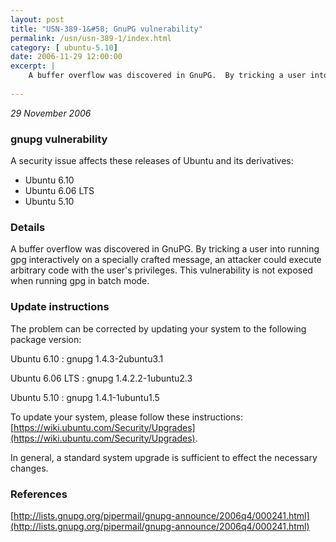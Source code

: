 ```yaml
---
layout: post
title: "USN-389-1&#58; GnuPG vulnerability"
permalink: /usn/usn-389-1/index.html
category: [ ubuntu-5.10]
date: 2006-11-29 12:00:00
excerpt: |
    A buffer overflow was discovered in GnuPG.  By tricking a user into  running gpg interactively on a specially crafted message, an attacker  could execute arbitrary code with the user&#39;s privileges.  This  vulnerability is not exposed when running gpg in batch mode.
    
--- 
```

 
 

*29 November 2006*

### gnupg vulnerability

A security issue affects these releases of Ubuntu and its derivatives:

* Ubuntu 6.10
* Ubuntu 6.06 LTS
* Ubuntu 5.10

### Details

A buffer overflow was discovered in GnuPG. By tricking a user into running gpg interactively on a specially crafted message, an attacker could execute arbitrary code with the user&#39;s privileges. This vulnerability is not exposed when running gpg in batch mode.

### Update instructions

The problem can be corrected by updating your system to the following package version:

Ubuntu 6.10
 : gnupg <span>1.4.3-2ubuntu3.1</span>

Ubuntu 6.06 LTS
 : gnupg <span>1.4.2.2-1ubuntu2.3</span>

Ubuntu 5.10
 : gnupg <span>1.4.1-1ubuntu1.5</span>

To update your system, please follow these instructions: [https://wiki.ubuntu.com/Security/Upgrades](https://wiki.ubuntu.com/Security/Upgrades).

In general, a standard system upgrade is sufficient to effect the necessary changes.

### References

 
 [http://lists.gnupg.org/pipermail/gnupg-announce/2006q4/000241.html](http://lists.gnupg.org/pipermail/gnupg-announce/2006q4/000241.html)
 

